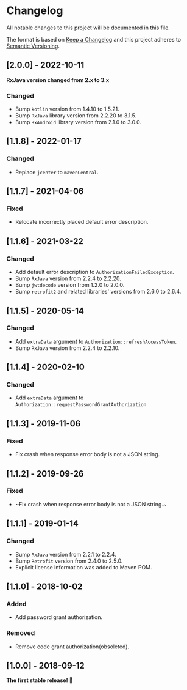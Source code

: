 # Changelog
All notable changes to this project will be documented in this file.

The format is based on [Keep a Changelog](http://keepachangelog.com/en/1.0.0/)
and this project adheres to [Semantic Versioning](http://semver.org/spec/v2.0.0.html).

## [2.0.0] - 2022-10-11
**RxJava version changed from 2.x to 3.x**

### Changed
- Bump `kotlin` version from 1.4.10 to 1.5.21.
- Bump `RxJava` library version from 2.2.20 to 3.1.5.
- Bump `RxAndroid` library version from 2.1.0 to 3.0.0.

## [1.1.8] - 2022-01-17
### Changed
- Replace `jcenter` to `mavenCentral`.

## [1.1.7] - 2021-04-06
### Fixed
- Relocate incorrectly placed default error description.

## [1.1.6] - 2021-03-22
### Changed
- Add default error description to `AuthorizationFailedException`.
- Bump `RxJava` version from 2.2.4 to 2.2.20.
- Bump `jwtdecode` version from 1.2.0 to 2.0.0.
- Bump `retrofit2` and related libraries' versions from 2.6.0 to 2.6.4.

## [1.1.5] - 2020-05-14
### Changed
- Add `extraData` argument to `Authorization::refreshAccessToken`.
- Bump `RxJava` version from 2.2.4 to 2.2.10.

## [1.1.4] - 2020-02-10
### Changed
- Add `extraData` argument to `Authorization::requestPasswordGrantAuthorization`.

## [1.1.3] - 2019-11-06
### Fixed
- Fix crash when response error body is not a JSON string.

## [1.1.2] - 2019-09-26
### Fixed
- ~Fix crash when response error body is not a JSON string.~

## [1.1.1] - 2019-01-14
### Changed
- Bump `RxJava` version from 2.2.1 to 2.2.4.
- Bump `Retrofit` version from 2.4.0 to 2.5.0.
- Explicit license information was added to Maven POM.

## [1.1.0] - 2018-10-02
### Added
- Add password grant authorization.

### Removed
- Remove code grant authorization(obsoleted).

## [1.0.0] - 2018-09-12

**The first stable release! :tada:**
